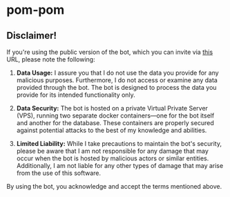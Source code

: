 # pom-pom

## Disclaimer!

If you're using the public version of the bot, which you can invite via [this](https://discord.com/api/oauth2/authorize?client_id=1121127134929367152&permissions=280576&scope=bot%20applications.commands) URL, please note the following:

1. **Data Usage:** I assure you that I do not use the data you provide for any malicious purposes. Furthermore, I do not access or examine any data provided through the bot. The bot is designed to process the data you provide for its intended functionality only.

2. **Data Security:** The bot is hosted on a private Virtual Private Server (VPS), running two separate docker containers—one for the bot itself and another for the database. These containers are properly secured against potential attacks to the best of my knowledge and abilities.

3. **Limited Liability:** While I take precautions to maintain the bot's security, please be aware that I am not responsible for any damage that may occur when the bot is hosted by malicious actors or similar entities. Additionally, I am not liable for any other types of damage that may arise from the use of this software.

By using the bot, you acknowledge and accept the terms mentioned above.
